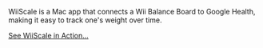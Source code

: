 WiiScale is a Mac app that connects a Wii Balance Board to Google Health, making it easy to track one's weight over time.

[See WiiScale in Action...](http://www.youtube.com/watch?v=TNXAOa_yz9Y)